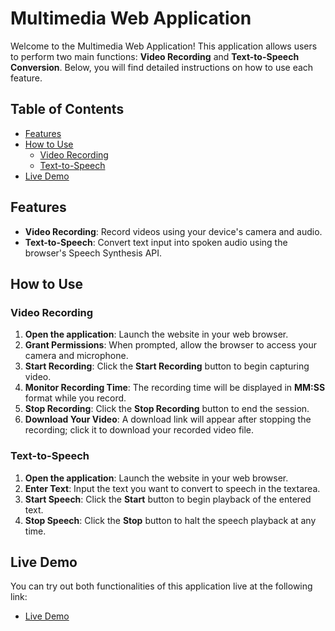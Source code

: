 # Multimedia Web Application

Welcome to the Multimedia Web Application! This application allows users to perform two main functions: **Video Recording** and **Text-to-Speech Conversion**. Below, you will find detailed instructions on how to use each feature.

## Table of Contents
- [Features](#features)
- [How to Use](#how-to-use)
  - [Video Recording](#video-recording)
  - [Text-to-Speech](#text-to-speech)
- [Live Demo](#live-demo)

## Features
- **Video Recording**: Record videos using your device's camera and audio.
- **Text-to-Speech**: Convert text input into spoken audio using the browser's Speech Synthesis API.

## How to Use

### Video Recording

1. **Open the application**: Launch the website in your web browser.
2. **Grant Permissions**: When prompted, allow the browser to access your camera and microphone.
3. **Start Recording**: Click the **Start Recording** button to begin capturing video.
4. **Monitor Recording Time**: The recording time will be displayed in **MM:SS** format while you record.
5. **Stop Recording**: Click the **Stop Recording** button to end the session.
6. **Download Your Video**: A download link will appear after stopping the recording; click it to download your recorded video file.

### Text-to-Speech

1. **Open the application**: Launch the website in your web browser.
2. **Enter Text**: Input the text you want to convert to speech in the textarea.
3. **Start Speech**: Click the **Start** button to begin playback of the entered text.
4. **Stop Speech**: Click the **Stop** button to halt the speech playback at any time.

## Live Demo
You can try out both functionalities of this application live at the following link:
- [Live Demo](https://live-stream-and-text-to-speac-js.netlify.app/)

